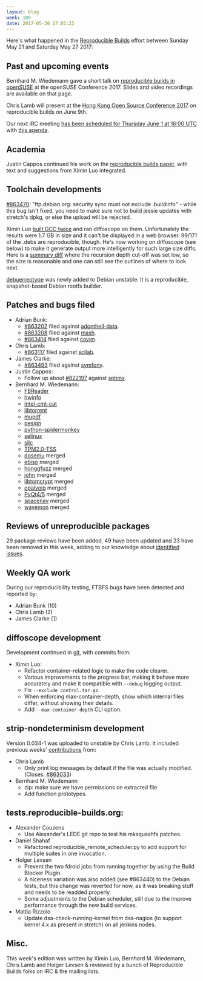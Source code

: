 ```yaml
---
layout: blog
week: 109
date: 2017-05-30 17:05:23
---
```


Here's what happened in the [Reproducible
Builds](https://reproducible-builds.org) effort between Sunday May 21 and
Saturday May 27 2017:


Past and upcoming events
------------------------

Bernhard M. Wiedemann gave a short talk on [reproducible builds in
openSUSE](https://events.opensuse.org/conference/oSC17/program/proposal/1236)
at the openSUSE Conference 2017. Slides and video recordings are available on
that page.

Chris Lamb will present at the [Hong Kong Open Source Conference 2017](http://hkoscon.org/2017/) on reproducible builds on June 9th.

Our next IRC meeting [has been scheduled for Thursday June 1 at 16:00 UTC](http://lists.reproducible-builds.org/pipermail/rb-general/2017-May/000492.html) with [this agenda](https://pad.riseup.net/p/reproducible-irc-meeting-9).

Academia
--------

Justin Cappos continued his work on the [reproducible builds
paper](https://github.com/JustinCappos/reproduciblebuildpaper), with
text and suggestions from Ximin Luo integrated.


Toolchain developments
----------------------

[#863470](https://bugs.debian.org/863470): "ftp.debian.org: security sync must not exclude .buildinfo" -
while this bug isn't fixed, you need to make sure not to build jessie updates
with stretch's dpkg, or else the upload will be rejected.

Ximin Luo [built GCC
twice](https://people.debian.org/~infinity0/repro/gcc-6-repro/) and ran
diffoscope on them. Unfortunately the results were 1.7 GB in size and it can't
be displayed in a web browser. 99/171 of the .debs are reproducible, though.
He's now working on diffoscope (see below) to make it generate output more
intelligently for such large size diffs. Here is a [summary
diff](https://people.debian.org/~infinity0/repro/gcc-6-repro/diff.html) where
the recursion depth cut-off was set low, so the size is reasonable and one can
still see the outlines of where to look next.

[debuerreotype](https://github.com/debuerreotype/debuerreotype/) was newly
added to Debian unstable. It is a reproducible, snapshot-based Debian rootfs
builder.


Patches and bugs filed
----------------------

* Adrian Bunk:
  * [#863202](https://bugs.debian.org/863202) filed against [adonthell-data](https://tracker.debian.org/pkg/adonthell-data).
  * [#863208](https://bugs.debian.org/863208) filed against [mash](https://tracker.debian.org/pkg/mash).
  * [#863414](https://bugs.debian.org/863414) filed against [coyim](https://tracker.debian.org/pkg/coyim).
* Chris Lamb:
  * [#863117](https://bugs.debian.org/863117) filed against [scilab](https://tracker.debian.org/pkg/scilab).
* James Clarke:
  * [#863493](https://bugs.debian.org/863493) filed against [symfony](https://tracker.debian.org/pkg/symfony).
* Justin Cappos:
  * Follow up about [#822197](https://bugs.debian.org/822197) against [sphinx](https://tracker.debian.org/pkg/sphinx).
* Bernhard M. Wiedemann:
  * [FBReader](https://github.com/geometer/FBReader/pull/295)
  * [hwinfo](https://github.com/openSUSE/hwinfo/pull/51)
  * [intel-cmt-cat](https://github.com/01org/intel-cmt-cat/pull/47)
  * [libtorrent](https://github.com/arvidn/libtorrent/pull/2040)
  * [mupdf](https://bugs.ghostscript.com/show_bug.cgi?id=697958)
  * [pesign](https://github.com/rhinstaller/pesign/pull/30)
  * [python-spidermonkey](https://github.com/davisp/python-spidermonkey/pull/6)
  * [selinux](https://github.com/SELinuxProject/selinux/pull/58)
  * [silc](https://github.com/silc/silc/pull/7)
  * [TPM2.0-TSS](https://github.com/01org/TPM2.0-TSS/pull/419)
  * [dosemu](https://github.com/stsp/dosemu2/pull/386) merged
  * [ebiso](https://github.com/gozora/ebiso/pull/10) merged
  * [honggfuzz](https://github.com/google/honggfuzz/pull/144) merged
  * [john](https://github.com/magnumripper/JohnTheRipper/pull/2560) merged
  * [libtomcrypt](https://github.com/libtom/libtomcrypt/pull/222) merged
  * [opalvoip](https://sourceforge.net/p/opalvoip/patches/333/) merged
  * [PyQt4/5](https://www.riverbankcomputing.com/pipermail/pyqt/2017-May/039214.html) merged
  * [spacenav](https://sourceforge.net/p/spacenav/patches/6/) merged
  * [wavemon](https://github.com/uoaerg/wavemon/pull/35) merged


Reviews of unreproducible packages
----------------------------------

29 package reviews have been added, 49 have been updated and 23 have been
removed in this week, adding to our knowledge about [identified
issues](https://tests.reproducible-builds.org/debian/index_issues.html).


Weekly QA work
--------------

During our reproducibility testing, FTBFS bugs have been detected and reported by:

 - Adrian Bunk (10)
 - Chris Lamb (2)
 - James Clarke (1)


diffoscope development
----------------------

Development continued in
[git](https://anonscm.debian.org/git/reproducible/diffoscope.git/log/?h=experimental),
with commits from:

- Ximin Luo:
  - Refactor container-related logic to make the code clearer.
  - Various improvements to the progress bar, making it behave more accurately
    and make it compatible with `--debug` logging output.
  - Fix `--exclude control.tar.gz`.
  - When enforcing max-container-depth, show which internal files differ,
    without showing their details.
  - Add `--max-container-depth` CLI option.


strip-nondeterminism development
--------------------------------

Version 0.034-1 was uploaded to unstable by Chris Lamb. It included previous
weeks'
[contributions](https://anonscm.debian.org/git/reproducible/strip-nondeterminism.git/log/?h=debian/0.034-1)
from:

* Chris Lamb
  * Only print log messages by default if the file was actually modified.
    (Closes: [#863033](https://bugs.debian.org/863033))
* Bernhard M. Wiedemann
  * zip: make sure we have permissions on extracted file
  * Add function prototypes.


tests.reproducible-builds.org:
------------------------------

* Alexander Couzens
  * Use Alexander's LEDE git repo to test his mksquashfs patches.
* Daniel Shahaf
  * Refactored reproducible_remote_scheduler.py to add support for multiple suites in one invocation.
* Holger Levsen
  * Prevent the two fdroid jobs from running together by using the Build Blocker Plugin.
  * A niceness variation was also added (see #863440) to the Debian tests, but this change was reverted for now, as
    it was breaking stuff and needs to be readded properly.
  * Some adjustments to the Debian scheduler, still due to the improve performance through the new build services.
* Mattia Rizzolo
  * Update dsa-check-running-kernel from dsa-nagios (to support kernel 4.x as present in stretch) on all jenkins nodes.


Misc.
-----

This week's edition was written by Ximin Luo, Bernhard M. Wiedemann, Chris Lamb
and Holger Levsen & reviewed by a bunch of Reproducible Builds folks on IRC &
the mailing lists.
